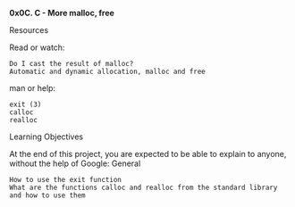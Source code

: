 __0x0C. C - More malloc, free__

Resources

Read or watch:

    Do I cast the result of malloc?
    Automatic and dynamic allocation, malloc and free

man or help:

    exit (3)
    calloc
    realloc

Learning Objectives

At the end of this project, you are expected to be able to explain to anyone, without the help of Google:
General

    How to use the exit function
    What are the functions calloc and realloc from the standard library and how to use them
